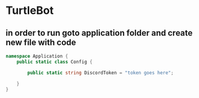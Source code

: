 # TurtleBot

## in order to run goto application folder and create new file with code

```csharp
namespace Application {
    public static class Config {

        public static string DiscordToken = "token goes here";

    }
}
```